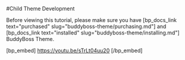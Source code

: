 #Child Theme Development

Before viewing this tutorial, please make sure you have [bp_docs_link text="purchased" slug="buddyboss-theme/purchasing.md"] and [bp_docs_link text="installed" slug="buddyboss-theme/installing.md"] BuddyBoss Theme.

[bp_embed] https://youtu.be/sTrLt04uu20 [/bp_embed]